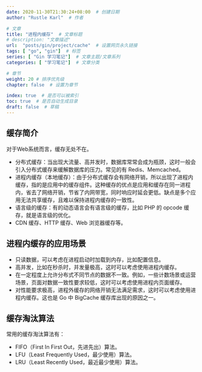```yaml
---
date: 2020-11-30T21:30:24+08:00  # 创建日期
author: "Rustle Karl"  # 作者

# 文章
title: "进程内缓存"  # 文章标题
# description: "文章描述"
url:  "posts/gin/project/cache"  # 设置网页永久链接
tags: [ "go", "gin"]  # 标签
series: [ "Gin 学习笔记"]  # 文章主题/文章系列
categories: [ "学习笔记"]  # 文章分类

# 章节
weight: 20 # 排序优先级
chapter: false  # 设置为章节

index: true  # 是否可以被索引
toc: true  # 是否自动生成目录
draft: false  # 草稿
---
```


## 缓存简介

对于Web系统而言，缓存无处不在。

- 分布式缓存：当出现大流量、高并发时，数据库常常会成为瓶颈，这时一般会引入分布式缓存来缓解数据库的压力。常见的有 Redis、Memcached。
- 进程内缓存（本地缓存）：由于分布式缓存会有网络开销，所以出现了进程内缓存，指的是应用中的缓存组件。这种缓存的优点是应用和缓存在同一进程内，省去了网络开销，节省了内网带宽，同时响应时延会更低。缺点是多个应用无法共享缓存，且难以保持进程内缓存的一致性。
- 语言级的缓存：有的动态语言会有语言级的缓存，比如 PHP 的 opcode 缓存，就是语言级的优化。
- CDN 缓存、HTTP 缓存、Web 浏览器缓存等。

## 进程内缓存的应用场景

- 只读数据，可以考虑在进程启动时加载到内存，比如配置信息。
- 高并发，比如在秒杀时，并发量极高，这时可以考虑使用进程内缓存。
- 在一定程度上允许分布式不同节点的数据不一致。例如，一些计数场景或运营场景，页面对数据一致性要求较低，这时可以考虑使用进程内页面缓存。
- 对性能要求极高，进程外缓存的网络开销无法满足需求，这时可以考虑使用进程内缓存。这也是 Go 中 BigCache 缓存库出现的原因之一。

## 缓存淘汰算法

常用的缓存淘汰算法有：

- FIFO（First In First Out，先进先出）算法。
- LFU（Least Frequently Used，最少使用）算法。
- LRU（Least Recently Used，最近最少使用）算法。

